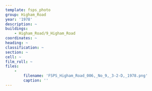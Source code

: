 ```yaml
---
template: fsps_photo
group: Higham_Road
year: '1978'
description: ~
buildings:
    - Higham_Road/9_Higham_Road
coordinates: ~
heading: ~
classification: ~
section: ~
cell: ~
film_roll: ~
files:
    -
        filename: 'FSPS_Higham_Road_006,_No_9,_3-2-D,_1978.png'
        caption: ''
---
```

